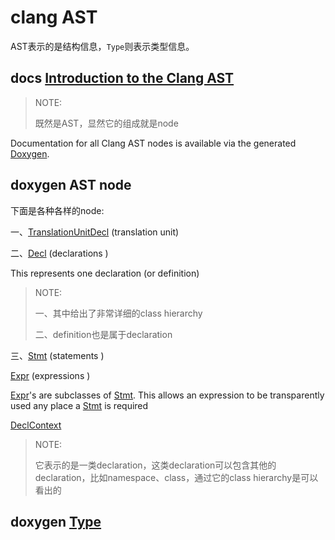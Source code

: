 # clang AST	

AST表示的是结构信息，`Type`则表示类型信息。

## docs [Introduction to the Clang AST](https://clang.llvm.org/docs/IntroductionToTheClangAST.html)

> NOTE: 
>
> 既然是AST，显然它的组成就是node

Documentation for all Clang AST nodes is available via the generated [Doxygen](https://clang.llvm.org/doxygen).





## doxygen AST node

下面是各种各样的node: 

一、[TranslationUnitDecl](https://clang.llvm.org/doxygen/classclang_1_1TranslationUnitDecl.html) (translation unit)

二、[Decl](https://clang.llvm.org/doxygen/classclang_1_1Decl.html) (declarations )

This represents one declaration (or definition)



> NOTE: 
>
> 一、其中给出了非常详细的class hierarchy
>
> 二、definition也是属于declaration

三、[Stmt](https://clang.llvm.org/doxygen/classclang_1_1Stmt.html) (statements )

[Expr](https://clang.llvm.org/doxygen/classclang_1_1Expr.html) (expressions ) 

[Expr](https://clang.llvm.org/doxygen/classclang_1_1Expr.html)'s are subclasses of [Stmt](https://clang.llvm.org/doxygen/classclang_1_1Stmt.html). This allows an expression to be transparently used any place a [Stmt](https://clang.llvm.org/doxygen/classclang_1_1Stmt.html) is required



[DeclContext](https://clang.llvm.org/doxygen/classclang_1_1DeclContext.html) 

> NOTE: 
>
> 它表示的是一类declaration，这类declaration可以包含其他的declaration，比如namespace、class，通过它的class hierarchy是可以看出的
>
> 



## doxygen [Type](https://clang.llvm.org/doxygen/classclang_1_1Type.html)

